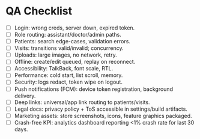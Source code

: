 # QA Checklist
- [ ] Login: wrong creds, server down, expired token.
- [ ] Role routing: assistant/doctor/admin paths.
- [ ] Patients: search edge-cases, validation errors.
- [ ] Visits: transitions valid/invalid; concurrency.
- [ ] Uploads: large images, no network, retry.
- [ ] Offline: create/edit queued, replay on reconnect.
- [ ] Accessibility: TalkBack, font scale, RTL.
- [ ] Performance: cold start, list scroll, memory.
- [ ] Security: logs redact, token wipe on logout.
- [ ] Push notifications (FCM): device token registration, background delivery.
- [ ] Deep links: universal/app link routing to patients/visits.
- [ ] Legal docs: privacy policy + ToS accessible in settings/build artifacts.
- [ ] Marketing assets: store screenshots, icons, feature graphics packaged.
- [ ] Crash-free KPI: analytics dashboard reporting <1% crash rate for last 30 days.
